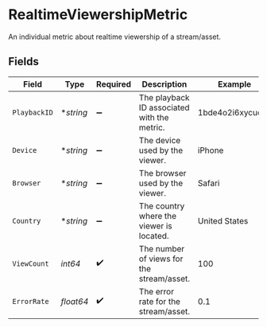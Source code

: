 # RealtimeViewershipMetric

An individual metric about realtime viewership of a stream/asset.



## Fields

| Field                                       | Type                                        | Required                                    | Description                                 | Example                                     |
| ------------------------------------------- | ------------------------------------------- | ------------------------------------------- | ------------------------------------------- | ------------------------------------------- |
| `PlaybackID`                                | **string*                                   | :heavy_minus_sign:                          | The playback ID associated with the metric. | 1bde4o2i6xycudoy                            |
| `Device`                                    | **string*                                   | :heavy_minus_sign:                          | The device used by the viewer.              | iPhone                                      |
| `Browser`                                   | **string*                                   | :heavy_minus_sign:                          | The browser used by the viewer.             | Safari                                      |
| `Country`                                   | **string*                                   | :heavy_minus_sign:                          | The country where the viewer is located.    | United States                               |
| `ViewCount`                                 | *int64*                                     | :heavy_check_mark:                          | The number of views for the stream/asset.   | 100                                         |
| `ErrorRate`                                 | *float64*                                   | :heavy_check_mark:                          | The error rate for the stream/asset.        | 0.1                                         |